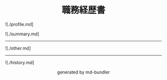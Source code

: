<h1 style="text-align: center">職務経歴書</h1>

![./profile.md]

![./summary.md]

---

![./other.md]

---

![./history.md]


<p style="text-align: center">generated by md-bundler</p>